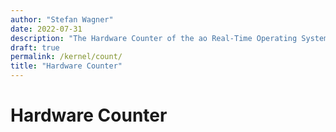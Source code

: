 ```yaml
---
author: "Stefan Wagner"
date: 2022-07-31
description: "The Hardware Counter of the ao Real-Time Operating System (RTOS)."
draft: true
permalink: /kernel/count/
title: "Hardware Counter"
---
```


# Hardware Counter
